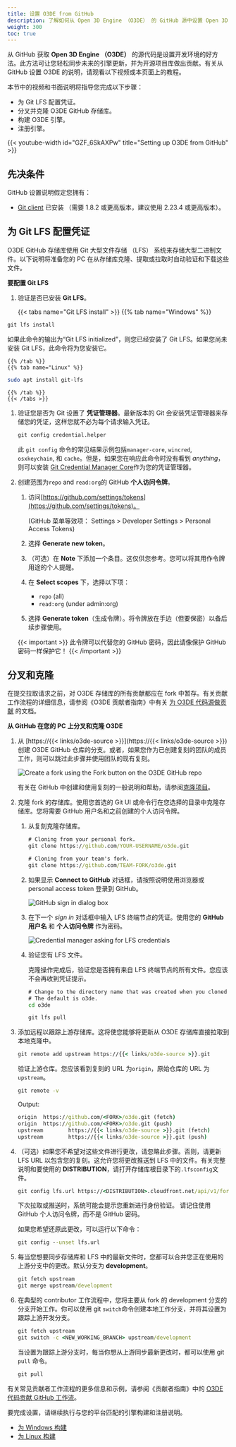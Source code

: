 ```yaml
---
title: 设置 O3DE from GitHub
description: 了解如何从 Open 3D Engine （O3DE） 的 GitHub 源中设置 Open 3D Engine。
weight: 300
toc: true
---
```


从 GitHub 获取 **Open 3D Engine （O3DE）** 的源代码是设置开发环境的好方法。此方法可让您轻松同步未来的引擎更新，并为开源项目库做出贡献。有关从 GitHub 设置 O3DE 的说明，请观看以下视频或本页面上的教程。

本节中的视频和书面说明将指导您完成以下步骤：

* 为 Git LFS 配置凭证。
* 分叉并克隆 O3DE GitHub 存储库。
* 构建 O3DE 引擎。
* 注册引擎。

{{< youtube-width id="GZF_6SkAXPw" title="Setting up O3DE from GitHub" >}}

## 先决条件

GitHub 设置说明假定您拥有：

* [Git client](https://git-scm.com/downloads) 已安装 （需要 1.8.2 或更高版本，建议使用 2.23.4 或更高版本）。

## 为 Git LFS 配置凭证

O3DE GitHub 存储库使用 Git 大型文件存储 （LFS） 系统来存储大型二进制文件。以下说明将准备您的 PC 在从存储库克隆、提取或拉取时自动验证和下载这些文件。

**要配置 Git LFS**

1. 验证是否已安装 **Git LFS**。

    {{< tabs name="Git LFS install" >}}
    {{% tab name="Windows" %}}

```cmd
git lfs install
```

如果此命令的输出为“Git LFS initialized”，则您已经安装了 Git LFS。如果您尚未安装 Git LFS，此命令将为您安装它。

    {{% /tab %}}
    {{% tab name="Linux" %}}

```bash
sudo apt install git-lfs
```

    {{% /tab %}}
    {{< /tabs >}}

1. 验证您是否为 Git 设置了 **凭证管理器**。最新版本的 Git 会安装凭证管理器来存储您的凭证，这样您就不必为每个请求输入凭证。

    ```cmd
    git config credential.helper
    ```

    此 `git config` 命令的常见结果示例包括`manager-core`, `wincred`, `osxkeychain`, 和 `cache`。但是，如果您在响应此命令时没有看到 _anything_，则可以安装  [Git Credential Manager Core](https://github.com/microsoft/Git-Credential-Manager-Core#readme)作为您的凭证管理器。

1. 创建范围为`repo` and `read:org`的 GitHub **个人访问令牌**。

    1. 访问[https://github.com/settings/tokens](https://github.com/settings/tokens)。

        (GitHub 菜单等效项： Settings > Developer Settings > Personal Access Tokens)
    1. 选择 **Generate new token**。
    1. （可选）在 **Note** 下添加一个条目。这仅供您参考。您可以将其用作令牌用途的个人提醒。
    1. 在 **Select scopes** 下，选择以下项：
        * `repo` (all)
        * `read:org` (under admin:org)
    1. 选择 **Generate token**（生成令牌）。将令牌放在手边（但要保密）以备后续步骤使用。

    {{< important >}}
此令牌可以代替您的 GitHub 密码，因此请像保护 GitHub 密码一样保护它！
    {{< /important >}}

## 分叉和克隆

在提交拉取请求之前，对 O3DE 存储库的所有贡献都应在 fork 中暂存。有关贡献工作流程的详细信息，请参阅《O3DE 贡献者指南》中有关 [为 O3DE 代码源做贡献](/docs/contributing/to-code)  的文档。

**从 GitHub 在您的 PC 上分叉和克隆 O3DE**

1. 从 [https://{{< links/o3de-source >}}](https://{{< links/o3de-source >}}) 创建 O3DE GitHub 仓库的分支。或者，如果您作为已创建复刻的团队的成员工作，则可以跳过此步骤并使用团队的现有复刻。

    ![Create a fork using the Fork button on the O3DE GitHub repo](/images/welcome-guide/setup-create-fork.png)

    有关在 GitHub 中创建和使用复刻的一般说明和帮助，请参阅[克隆项目](https://guides.github.com/activities/forking/)。

1. 克隆 fork 的存储库。使用您首选的 Git UI 或命令行在您选择的目录中克隆存储库。您将需要 GitHub 用户名和之前创建的个人访问令牌。

    1. 从复刻克隆存储库。

        ```cmd
        # Cloning from your personal fork.
        git clone https://github.com/YOUR-USERNAME/o3de.git

        # Cloning from your team's fork.
        git clone https://github.com/TEAM-FORK/o3de.git
        ```

    1. 如果显示 **Connect to GitHub** 对话框，请按照说明使用浏览器或 personal access token 登录到 GitHub。

        ![GitHub sign in dialog box](/images/welcome-guide/setup-github-signin.png)

    1. 在下一个 _sign in_ 对话框中输入 LFS 终端节点的凭证。使用您的 **GitHub 用户名** 和 **个人访问令牌** 作为密码。

        ![Credential manager asking for LFS credentials](/images/welcome-guide/setup-credential-manager-lfs.png)

   1. 验证您有 LFS 文件。

        克隆操作完成后，验证您是否拥有来自 LFS 终端节点的所有文件。您应该不会再收到凭证提示。

        ```cmd
        # Change to the directory name that was created when you cloned the engine repo.
        # The default is o3de.
        cd o3de
        
        git lfs pull
        ```

1. 添加远程以跟踪上游存储库。这将使您能够将更新从 O3DE 存储库直接拉取到本地克隆中。

    ```cmd
    git remote add upstream https://{{< links/o3de-source >}}.git
    ```

    验证上游仓库。您应该看到复刻的 URL 为`origin`，原始仓库的 URL 为`upstream`。

    ```cmd
    git remote -v
    ```

    Output:

    ```cmd
    origin  https://github.com/<FORK>/o3de.git (fetch)
    origin  https://github.com/<FORK>/o3de.git (push)
    upstream        https://{{< links/o3de-source >}}.git (fetch)
    upstream        https://{{< links/o3de-source >}}.git (push)
    ```

1. （可选）如果您不希望对这些文件进行更改，请忽略此步骤。否则，请更新 LFS URL 以包含您的复刻。这允许您将更改推送到 LFS 中的文件。有关完整说明和要使用的 **DISTRIBUTION**，请打开存储库根目录下的`.lfsconfig`文件。

    ```cmd
    git config lfs.url https://<DISTRIBUTION>.cloudfront.net/api/v1/fork/<FORK> 
    ```

    下次拉取或推送时，系统可能会提示您重新进行身份验证。 请记住使用 GitHub 个人访问令牌，而不是 GitHub 密码。

    如果您希望还原此更改，可以运行以下命令：

    ```cmd
    git config --unset lfs.url 
    ```

1. 每当您想要同步存储库和 LFS 中的最新文件时，您都可以合并您正在使用的上游分支中的更改。默认分支为 **development**。

    ```cmd
    git fetch upstream
    git merge upstream/development
    ```

1. 在典型的 contributor 工作流程中，您将主要从 fork 的 development 分支的分支开始工作。你可以使用 git `switch`命令创建本地工作分支，并将其设置为跟踪上游开发分支。

    ```cmd
    git fetch upstream
    git switch -c <NEW_WORKING_BRANCH> upstream/development
    ```

    当设置为跟踪上游分支时，每当你想从上游同步最新更改时，都可以使用 git `pull` 命令。

    ```cmd
    git pull
    ```

有关常见贡献者工作流程的更多信息和示例，请参阅《贡献者指南》中的 [O3DE 代码贡献 GitHub 工作流](/docs/contributing/to-code/git-workflow)。

要完成设置，请继续执行与您的平台匹配的引擎构建和注册说明。

* [为 Windows 构建](building-windows)
* [为 Linux 构建](building-linux)
